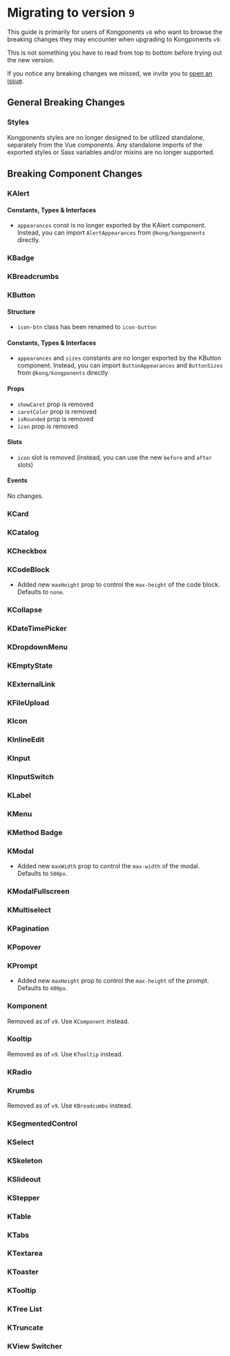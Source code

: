 # Migrating to version `9`

This guide is primarily for users of Kongponents `v8` who want to browse the breaking changes they may encounter when upgrading to Kongponents `v9`.

This is not something you have to read from top to bottom before trying out the new version.

If you notice any breaking changes we missed, we invite you to [open an issue](https://github.com/Kong/kongponents/issues).

## General Breaking Changes

### Styles

Kongponents styles are no longer designed to be utilized standalone, separately from the Vue components. Any standalone imports of the exported styles or Sass variables and/or mixins are no longer supported.

## Breaking Component Changes

### KAlert

#### Constants, Types & Interfaces

* `appearances` const is no longer exported by the KAlert component. Instead, you can import `AlertAppearances` from `@kong/kongponents` directly.


### KBadge


### KBreadcrumbs


### KButton

#### Structure

* `icon-btn` class has been renamed to `icon-button`

#### Constants, Types & Interfaces

* `appearances` and `sizes` constants are no longer exported by the KButton component. Instead, you can import `ButtonAppearances` and `ButtonSizes` from `@kong/kongponents` directly

#### Props

* `showCaret` prop is removed
* `caretColor` prop is removed
* `isRounded` prop is removed
* `icon` prop is removed

#### Slots

* `icon` slot is removed (instead, you can use the new `before` and `after` slots)

#### Events

No changes.

### KCard


### KCatalog


### KCheckbox


### KCodeBlock

- Added new `maxHeight` prop to control the `max-height` of the code block. Defaults to `none`.


### KCollapse


### KDateTimePicker


### KDropdownMenu


### KEmptyState


### KExternalLink


### KFileUpload


### KIcon


### KInlineEdit


### KInput


### KInputSwitch


### KLabel


### KMenu


### KMethod Badge


### KModal

- Added new `maxWidth` prop to control the `max-width` of the modal. Defaults to `500px`.


### KModalFullscreen


### KMultiselect


### KPagination


### KPopover


### KPrompt

- Added new `maxHeight` prop to control the `max-height` of the prompt. Defaults to `400px`.


### Komponent

Removed as of `v9`. Use `KComponent` instead.

### Kooltip

Removed as of `v9`. Use `KTooltip` instead.

### KRadio

### Krumbs

Removed as of `v9`. Use `KBreadcumbs` instead.


### KSegmentedControl


### KSelect


### KSkeleton


### KSlideout


### KStepper


### KTable


### KTabs


### KTextarea


### KToaster


### KTooltip


### KTree List


### KTruncate


### KView Switcher

